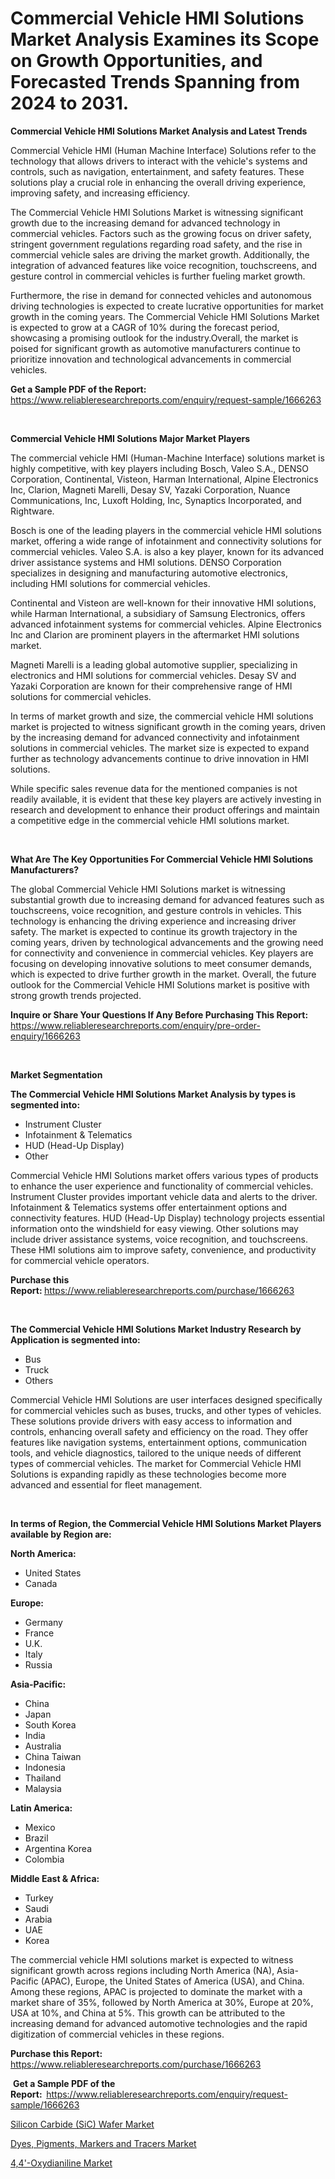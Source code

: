 <p><h1>Commercial Vehicle HMI Solutions Market Analysis Examines its Scope on Growth Opportunities, and Forecasted Trends Spanning from 2024 to 2031.</h1></p><p><strong>Commercial Vehicle HMI Solutions Market Analysis and Latest Trends</strong></p>
<p><p>Commercial Vehicle HMI (Human Machine Interface) Solutions refer to the technology that allows drivers to interact with the vehicle's systems and controls, such as navigation, entertainment, and safety features. These solutions play a crucial role in enhancing the overall driving experience, improving safety, and increasing efficiency.</p><p>The Commercial Vehicle HMI Solutions Market is witnessing significant growth due to the increasing demand for advanced technology in commercial vehicles. Factors such as the growing focus on driver safety, stringent government regulations regarding road safety, and the rise in commercial vehicle sales are driving the market growth. Additionally, the integration of advanced features like voice recognition, touchscreens, and gesture control in commercial vehicles is further fueling market growth.</p><p>Furthermore, the rise in demand for connected vehicles and autonomous driving technologies is expected to create lucrative opportunities for market growth in the coming years. The Commercial Vehicle HMI Solutions Market is expected to grow at a CAGR of 10% during the forecast period, showcasing a promising outlook for the industry.Overall, the market is poised for significant growth as automotive manufacturers continue to prioritize innovation and technological advancements in commercial vehicles.</p></p>
<p><strong>Get a Sample PDF of the Report:&nbsp;</strong> <a href="https://www.reliableresearchreports.com/enquiry/request-sample/1666263">https://www.reliableresearchreports.com/enquiry/request-sample/1666263</a></p>
<p>&nbsp;</p>
<p><strong>Commercial Vehicle HMI Solutions Major Market Players</strong></p>
<p><p>The commercial vehicle HMI (Human-Machine Interface) solutions market is highly competitive, with key players including Bosch, Valeo S.A., DENSO Corporation, Continental, Visteon, Harman International, Alpine Electronics Inc, Clarion, Magneti Marelli, Desay SV, Yazaki Corporation, Nuance Communications, Inc, Luxoft Holding, Inc, Synaptics Incorporated, and Rightware.</p><p>Bosch is one of the leading players in the commercial vehicle HMI solutions market, offering a wide range of infotainment and connectivity solutions for commercial vehicles. Valeo S.A. is also a key player, known for its advanced driver assistance systems and HMI solutions. DENSO Corporation specializes in designing and manufacturing automotive electronics, including HMI solutions for commercial vehicles.</p><p>Continental and Visteon are well-known for their innovative HMI solutions, while Harman International, a subsidiary of Samsung Electronics, offers advanced infotainment systems for commercial vehicles. Alpine Electronics Inc and Clarion are prominent players in the aftermarket HMI solutions market.</p><p>Magneti Marelli is a leading global automotive supplier, specializing in electronics and HMI solutions for commercial vehicles. Desay SV and Yazaki Corporation are known for their comprehensive range of HMI solutions for commercial vehicles.</p><p>In terms of market growth and size, the commercial vehicle HMI solutions market is projected to witness significant growth in the coming years, driven by the increasing demand for advanced connectivity and infotainment solutions in commercial vehicles. The market size is expected to expand further as technology advancements continue to drive innovation in HMI solutions.</p><p>While specific sales revenue data for the mentioned companies is not readily available, it is evident that these key players are actively investing in research and development to enhance their product offerings and maintain a competitive edge in the commercial vehicle HMI solutions market.</p></p>
<p>&nbsp;</p>
<p><strong>What Are The Key Opportunities For Commercial Vehicle HMI Solutions Manufacturers?</strong></p>
<p><p>The global Commercial Vehicle HMI Solutions market is witnessing substantial growth due to increasing demand for advanced features such as touchscreens, voice recognition, and gesture controls in vehicles. This technology is enhancing the driving experience and increasing driver safety. The market is expected to continue its growth trajectory in the coming years, driven by technological advancements and the growing need for connectivity and convenience in commercial vehicles. Key players are focusing on developing innovative solutions to meet consumer demands, which is expected to drive further growth in the market. Overall, the future outlook for the Commercial Vehicle HMI Solutions market is positive with strong growth trends projected.</p></p>
<p><strong>Inquire or Share Your Questions If Any Before Purchasing This Report:</strong> <a href="https://www.reliableresearchreports.com/enquiry/pre-order-enquiry/1666263">https://www.reliableresearchreports.com/enquiry/pre-order-enquiry/1666263</a></p>
<p>&nbsp;</p>
<p><strong>Market Segmentation</strong></p>
<p><strong>The Commercial Vehicle HMI Solutions Market Analysis by types is segmented into:</strong></p>
<p><ul><li>Instrument Cluster</li><li>Infotainment & Telematics</li><li>HUD (Head-Up Display)</li><li>Other</li></ul></p>
<p><p>Commercial Vehicle HMI Solutions market offers various types of products to enhance the user experience and functionality of commercial vehicles. Instrument Cluster provides important vehicle data and alerts to the driver. Infotainment & Telematics systems offer entertainment options and connectivity features. HUD (Head-Up Display) technology projects essential information onto the windshield for easy viewing. Other solutions may include driver assistance systems, voice recognition, and touchscreens. These HMI solutions aim to improve safety, convenience, and productivity for commercial vehicle operators.</p></p>
<p><strong>Purchase this Report:&nbsp;</strong><a href="https://www.reliableresearchreports.com/purchase/1666263">https://www.reliableresearchreports.com/purchase/1666263</a></p>
<p>&nbsp;</p>
<p><strong>The Commercial Vehicle HMI Solutions Market Industry Research by Application is segmented into:</strong></p>
<p><ul><li>Bus</li><li>Truck</li><li>Others</li></ul></p>
<p><p>Commercial Vehicle HMI Solutions are user interfaces designed specifically for commercial vehicles such as buses, trucks, and other types of vehicles. These solutions provide drivers with easy access to information and controls, enhancing overall safety and efficiency on the road. They offer features like navigation systems, entertainment options, communication tools, and vehicle diagnostics, tailored to the unique needs of different types of commercial vehicles. The market for Commercial Vehicle HMI Solutions is expanding rapidly as these technologies become more advanced and essential for fleet management.</p></p>
<p>&nbsp;</p>
<p><strong>In terms of Region, the Commercial Vehicle HMI Solutions Market Players available by Region are:</strong></p>
<p>
    <p> <strong> North America: </strong>
        <ul>
            <li>United States</li>
            <li>Canada</li>
        </ul>
        </p> 
    <p> <strong> Europe: </strong>
        <ul>
            <li>Germany</li>
            <li>France</li>
            <li>U.K.</li>
            <li>Italy</li>
            <li>Russia</li>
        </ul>
        </p> 
    <p> <strong> Asia-Pacific: </strong>
        <ul>
            <li>China</li>
            <li>Japan</li>
            <li>South Korea</li>
            <li>India</li>
            <li>Australia</li>
            <li>China Taiwan</li>
            <li>Indonesia</li>
            <li>Thailand</li>
            <li>Malaysia</li>
        </ul>
        </p> 
    <p> <strong> Latin America: </strong>
        <ul>
            <li>Mexico</li>
            <li>Brazil</li>
            <li>Argentina Korea</li>
            <li>Colombia</li>
        </ul>
        </p> 
    <p> <strong> Middle East & Africa: </strong>
        <ul>
            <li>Turkey</li>
            <li>Saudi</li>
            <li>Arabia</li>
            <li>UAE</li>
            <li>Korea</li>
        </ul>
    </p>
    </p>
<p><p>The commercial vehicle HMI solutions market is expected to witness significant growth across regions including North America (NA), Asia-Pacific (APAC), Europe, the United States of America (USA), and China. Among these regions, APAC is projected to dominate the market with a market share of 35%, followed by North America at 30%, Europe at 20%, USA at 10%, and China at 5%. This growth can be attributed to the increasing demand for advanced automotive technologies and the rapid digitization of commercial vehicles in these regions.</p></p>
<p><strong>Purchase this Report: </strong><a href="https://www.reliableresearchreports.com/purchase/1666263">https://www.reliableresearchreports.com/purchase/1666263</a></p>
<p>&nbsp;<strong>Get a Sample PDF of the Report:&nbsp;&nbsp;</strong><a href="https://www.reliableresearchreports.com/enquiry/request-sample/1666263">https://www.reliableresearchreports.com/enquiry/request-sample/1666263</a></p>
<p><strong></strong></p>
<p><p><a href="https://view.publitas.com/reportprime-1/silicon-carbide-sic-wafer-market-size-and-examines-its-market-scope-with-a-primary-focus-on-growth-opportunities-and-forecasted-trends-spanning-from-2023-to-2030/">Silicon Carbide (SiC) Wafer Market</a></p><p><a href="https://view.publitas.com/reportprime-1/dyes-pigments-markers-and-tracers-market-research-report-forecasted-for-period-from-2023-2030-by-market-type-market-application-and-region/">Dyes, Pigments, Markers and Tracers Market</a></p><p><a href="https://view.publitas.com/reportprime-1/44-oxydianiline-market-analysis-examines-its-scope-on-growth-opportunities-and-forecasted-trends-spanning-from-2023-to-2030/">4,4'-Oxydianiline Market</a></p></p>